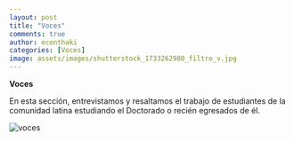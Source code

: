 ```yaml
---
layout: post
title: "Voces"
comments: true
author: econthaki
categories: [Voces]
image: assets/images/shutterstock_1733262980_filtro_v.jpg
---
```


**Voces**

En esta sección, entrevistamos y resaltamos el trabajo de estudiantes de la comunidad latina estudiando el Doctorado o recién egresados de él.


![voces]({{site.baseurl}}/assets/images/shutterstock_1733262980.png)



